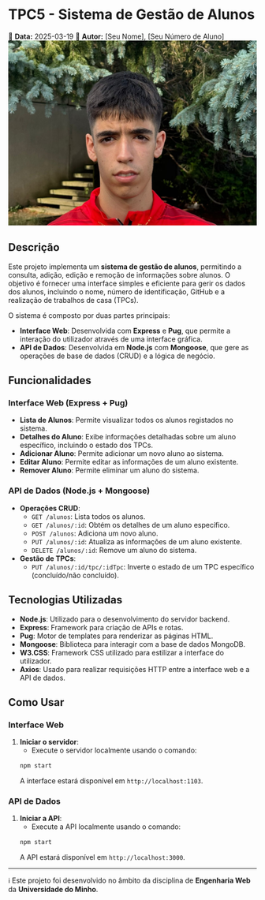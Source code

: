 # TPC5 - Sistema de Gestão de Alunos

📅 **Data:** 2025-03-19
👤 **Autor:** [Seu Nome], [Seu Número de Aluno]  
![Foto](../Images/foto.jpg)  

## Descrição

Este projeto implementa um **sistema de gestão de alunos**, permitindo a consulta, adição, edição e remoção de informações sobre alunos. O objetivo é fornecer uma interface simples e eficiente para gerir os dados dos alunos, incluindo o nome, número de identificação, GitHub e a realização de trabalhos de casa (TPCs).

O sistema é composto por duas partes principais:
- **Interface Web**: Desenvolvida com **Express** e **Pug**, que permite a interação do utilizador através de uma interface gráfica.
- **API de Dados**: Desenvolvida em **Node.js** com **Mongoose**, que gere as operações de base de dados (CRUD) e a lógica de negócio.

## Funcionalidades

### Interface Web (Express + Pug)
- **Lista de Alunos**: Permite visualizar todos os alunos registados no sistema.
- **Detalhes do Aluno**: Exibe informações detalhadas sobre um aluno específico, incluindo o estado dos TPCs.
- **Adicionar Aluno**: Permite adicionar um novo aluno ao sistema.
- **Editar Aluno**: Permite editar as informações de um aluno existente.
- **Remover Aluno**: Permite eliminar um aluno do sistema.

### API de Dados (Node.js + Mongoose)
- **Operações CRUD**: 
  - `GET /alunos`: Lista todos os alunos.
  - `GET /alunos/:id`: Obtém os detalhes de um aluno específico.
  - `POST /alunos`: Adiciona um novo aluno.
  - `PUT /alunos/:id`: Atualiza as informações de um aluno existente.
  - `DELETE /alunos/:id`: Remove um aluno do sistema.
- **Gestão de TPCs**:
  - `PUT /alunos/:id/tpc/:idTpc`: Inverte o estado de um TPC específico (concluído/não concluído).

## Tecnologias Utilizadas

- **Node.js**: Utilizado para o desenvolvimento do servidor backend.
- **Express**: Framework para criação de APIs e rotas.
- **Pug**: Motor de templates para renderizar as páginas HTML.
- **Mongoose**: Biblioteca para interagir com a base de dados MongoDB.
- **W3.CSS**: Framework CSS utilizado para estilizar a interface do utilizador.
- **Axios**: Usado para realizar requisições HTTP entre a interface web e a API de dados.

## Como Usar

### Interface Web
1. **Iniciar o servidor**:
    - Execute o servidor localmente usando o comando:
    ```bash
    npm start
    ```
    A interface estará disponível em `http://localhost:1103`.


### API de Dados
1. **Iniciar a API**:
    - Execute a API localmente usando o comando:
    ```bash
    npm start
    ```
    A API estará disponível em `http://localhost:3000`.


---

ℹ️ Este projeto foi desenvolvido no âmbito da disciplina de **Engenharia Web** da **Universidade do Minho**.